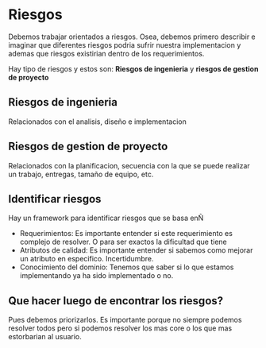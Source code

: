 # Riesgos

Debemos trabajar orientados a riesgos. Osea, debemos primero describir e imaginar que diferentes riesgos podria sufrir nuestra implementacion y ademas que riesgos existirian dentro de los requerimientos.

Hay tipo de riesgos y estos son: **Riesgos de ingenieria** y **riesgos de gestion de proyecto**

## Riesgos de ingenieria

Relacionados con el analisis, diseño e implementacion

## Riesgos de gestion de proyecto

Relacionados con la planificacion, secuencia con la que se puede realizar un trabajo, entregas, tamaño de equipo, etc.

## Identificar riesgos

Hay un framework para identificar riesgos que se basa enÑ

- Requerimientos: Es importante entender si este requerimiento es complejo de resolver. O para ser exactos la dificultad que tiene
- Atributos de calidad: Es importante entender si sabemos como mejorar un atributo en especifico. Incertidumbre.
- Conocimiento del dominio: Tenemos que saber si lo que estamos implementando ya ha sido implementado o no.


## Que hacer luego de encontrar los riesgos?

Pues debemos priorizarlos. Es importante porque no siempre podemos resolver todos pero si podemos resolver los mas core o los que mas estorbarian al usuario.